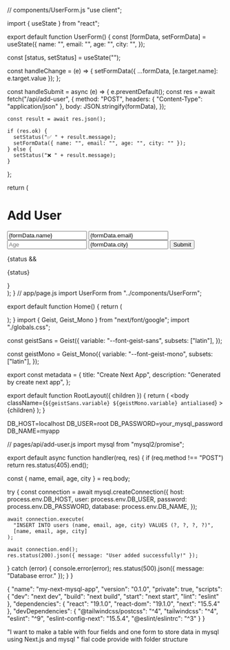 // components/UserForm.js
"use client";

import { useState } from "react";

export default function UserForm() {
  const [formData, setFormData] = useState({
    name: "",
    email: "",
    age: "",
    city: "",
  });

  const [status, setStatus] = useState("");

  const handleChange = (e) => {
    setFormData({ ...formData, [e.target.name]: e.target.value });
  };

  const handleSubmit = async (e) => {
    e.preventDefault();
    const res = await fetch("/api/add-user", {
      method: "POST",
      headers: { "Content-Type": "application/json" },
      body: JSON.stringify(formData),
    });

    const result = await res.json();

    if (res.ok) {
      setStatus("✅ " + result.message);
      setFormData({ name: "", email: "", age: "", city: "" });
    } else {
      setStatus("❌ " + result.message);
    }
  };

  return (
    <div className="bg-[#0a4742] shadow-lg rounded-lg p-8 w-full max-w-md">
      <h1 className="text-2xl font-bold mb-6 text-center">Add User</h1>
      <form onSubmit={handleSubmit} className="space-y-4">
        <input
          name="name"
          placeholder="Name"
          value={formData.name}
          onChange={handleChange}
          required
          className="w-full px-4 py-2 border rounded-md focus:outline-none focus:ring-2 focus:ring-blue-400"
        />
        <input
          name="email"
          type="email"
          placeholder="Email"
          value={formData.email}
          onChange={handleChange}
          required
          className="w-full px-4 py-2 border rounded-md focus:outline-none focus:ring-2 focus:ring-blue-400"
        />
        <input
          name="age"
          type="number"
          placeholder="Age"
          value={formData.age}
          onChange={handleChange}
          required
          className="w-full px-4 py-2 border rounded-md focus:outline-none focus:ring-2 focus:ring-blue-400"
        />
        <input
          name="city"
          placeholder="City"
          value={formData.city}
          onChange={handleChange}
          required
          className="w-full px-4 py-2 border rounded-md focus:outline-none focus:ring-2 focus:ring-blue-400"
        />
        <button
          type="submit"
          className="w-full bg-blue-500 text-white py-2 rounded-md hover:bg-blue-600 transition"
        >
          Submit
        </button>
      </form>
      {status && <p className="mt-4 text-center text-sm">{status}</p>}
    </div>
  );
}
// app/page.js
import UserForm from "../components/UserForm";

export default function Home() {
  return (
    <div className="min-h-screen bg-gray-100 flex items-center justify-center px-4">
      <UserForm />
    </div>
  );
}
import { Geist, Geist_Mono } from "next/font/google";
import "./globals.css";

const geistSans = Geist({
  variable: "--font-geist-sans",
  subsets: ["latin"],
});

const geistMono = Geist_Mono({
  variable: "--font-geist-mono",
  subsets: ["latin"],
});

export const metadata = {
  title: "Create Next App",
  description: "Generated by create next app",
};

export default function RootLayout({ children }) {
  return (
    <html lang="en">
      <body
        className={`${geistSans.variable} ${geistMono.variable} antialiased`}
      >
        {children}
      </body>
    </html>
  );
}


DB_HOST=localhost
DB_USER=root
DB_PASSWORD=your_mysql_password
DB_NAME=myapp


// pages/api/add-user.js
import mysql from "mysql2/promise";

export default async function handler(req, res) {
  if (req.method !== "POST") return res.status(405).end();

  const { name, email, age, city } = req.body;

  try {
    const connection = await mysql.createConnection({
      host: process.env.DB_HOST,
      user: process.env.DB_USER,
      password: process.env.DB_PASSWORD,
      database: process.env.DB_NAME,
    });

    await connection.execute(
      "INSERT INTO users (name, email, age, city) VALUES (?, ?, ?, ?)",
      [name, email, age, city]
    );

    await connection.end();
    res.status(200).json({ message: "User added successfully!" });
  } catch (error) {
    console.error(error);
    res.status(500).json({ message: "Database error." });
  }
}

{
  "name": "my-next-mysql-app",
  "version": "0.1.0",
  "private": true,
  "scripts": {
    "dev": "next dev",
    "build": "next build",
    "start": "next start",
    "lint": "eslint"
  },
  "dependencies": {
    "react": "19.1.0",
    "react-dom": "19.1.0",
    "next": "15.5.4"
  },
  "devDependencies": {
    "@tailwindcss/postcss": "^4",
    "tailwindcss": "^4",
    "eslint": "^9",
    "eslint-config-next": "15.5.4",
    "@eslint/eslintrc": "^3"
  }
}   





"I want to make a table with four fields and one form to store data in mysql using Next.js and mysql " fial code provide with folder structure 

